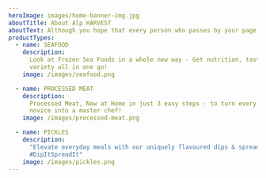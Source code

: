 ```yaml
---
heroImage: images/home-banner-img.jpg
aboutTitle: About Alp HARVEST
aboutText: Although you hope that every person who passes by your page has a positive response, the reality is that not everyone is going to share your love of deep-fried salad or embrace the taste of your avocado brownies
productTypes:
  - name: SEAFOOD
    description:
      Look at Frozen Sea Foods in a whole new way - Get nutrition, taste and
      variety all in one go!
    image: /images/seafood.png

  - name: PROCESSED MEAT
    description:
      Processed Meat, Now at Home in just 3 easy steps - to turn every
      novice into a master chef!
    image: /images/processed-meat.png

  - name: PICKLES
    description:
      "Elevate everyday meals with our uniquely flavoured dips & spreads!
      #DipItSpreadIt"
    image: /images/pickles.png
---
```

